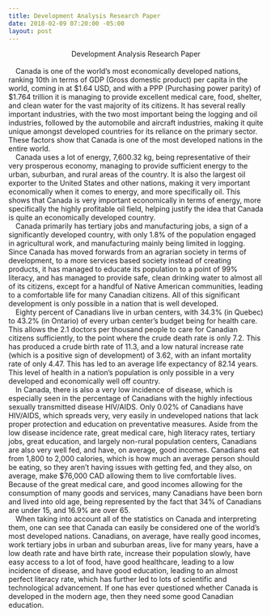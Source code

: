 ```yaml
---
title: Development Analysis Research Paper
date: 2018-02-09 07:20:00 -05:00
layout: post
---
```


<center>Development Analysis Research Paper</center>
<br>
&emsp;Canada is one of the world’s most economically developed nations, ranking 10th in terms of GDP (Gross domestic product) per capita in the world, coming in at $1.64 USD, and with a PPP (Purchasing power parity) of $1.764 trillion it is managing to provide excellent medical care, food, shelter, and clean water for the vast majority of its citizens. It has several really important industries, with the two most important being the logging and oil industries, followed by the automobile and aircraft industries, making it quite unique amongst developed countries for its reliance on the primary sector. These factors show that Canada is one of the most developed nations in the entire world.
<br>
&emsp;Canada uses a lot of energy, 7,600.32 kg, being representative of their very prosperous economy, managing to provide sufficient energy to the urban, suburban, and rural areas of the country. It is also the largest oil exporter to the United States and other nations, making it very important economically when it comes to energy, and more specifically oil. This shows that Canada is very important economically in terms of energy, more specifically the highly profitable oil field, helping justify the idea that Canada is quite an economically developed country. 
<br>
&emsp;Canada primarily has tertiary jobs and manufacturing jobs, a sign of a significantly developed country, with only 1.8% of the population engaged in agricultural work, and manufacturing mainly being limited in logging. Since Canada has moved forwards from an agrarian society in terms of development, to a more services based society instead of creating products, it has managed to educate its population to a point of 99% literacy, and has managed to provide safe, clean drinking water to almost all of its citizens, except for a handful of Native American communities, leading to a comfortable life for many Canadian citizens. All of this significant development is only possible in a nation that is well developed.
<br>
&emsp;Eighty percent of Canadians live in urban centers, with 34.3% (in Quebec) to 43.2% (in Ontario) of every urban center’s budget being for health care. This allows the 2.1 doctors per thousand people to care for Canadian citizens sufficiently, to the point where the crude death rate is only 7.2. This has produced a crude birth rate of 11.3, and a low natural increase rate (which is a positive sign of development) of 3.62, with an infant mortality rate of only 4.47. This has led to an average life expectancy of 82.14 years. This level of health in a nation’s population is only possible in a very developed and economically well off country.
<br>
&emsp;In Canada, there is also a very low incidence of disease, which is especially seen in the percentage of Canadians with the highly infectious sexually transmitted disease HIV/AIDS. Only 0.02% of Canadians have HIV/AIDS, which spreads very, very easily in undeveloped nations that lack proper protection and education on preventative measures. Aside from the low disease incidence rate, great medical care, high literacy rates, tertiary jobs, great education, and largely non-rural population centers, Canadians are also very well fed, and have, on average, good incomes. Canadians eat from 1,800 to 2,000 calories, which is how much an average person should be eating, so they aren’t having issues with getting fed, and they also, on average, make $76,000 CAD allowing them to live comfortable lives. Because of the great medical care, and good incomes allowing for the consumption of many goods and services, many Canadians have been born and lived into old age, being represented by the fact that 34% of Canadians are under 15, and 16.9% are over 65.
<br>
&emsp;When taking into account all of the statistics on Canada and interpreting them, one can see that Canada can easily be considered one of the world’s most developed nations. Canadians, on average, have really good incomes, work tertiary jobs in urban and suburban areas, live for many years, have a low death rate and have birth rate, increase their population slowly, have easy access to a lot of food, have good healthcare, leading to a low incidence of disease, and have good education, leading to an almost perfect literacy rate, which has further led to lots of scientific and technological advancement. If one has ever questioned whether Canada is developed in the modern age, then they need some good Canadian education.

